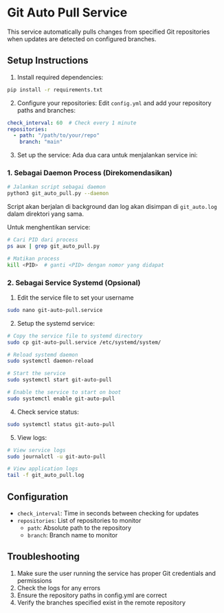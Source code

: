 # Git Auto Pull Service

This service automatically pulls changes from specified Git repositories when updates are detected on configured branches.

## Setup Instructions

1. Install required dependencies:
```bash
pip install -r requirements.txt
```

2. Configure your repositories:
Edit `config.yml` and add your repository paths and branches:
```yaml
check_interval: 60  # Check every 1 minute
repositories:
  - path: "/path/to/your/repo"
    branch: "main"
```

3. Set up the service:
Ada dua cara untuk menjalankan service ini:

### 1. Sebagai Daemon Process (Direkomendasikan)
```bash
# Jalankan script sebagai daemon
python3 git_auto_pull.py --daemon
```

Script akan berjalan di background dan log akan disimpan di `git_auto.log` dalam direktori yang sama.

Untuk menghentikan service:
```bash
# Cari PID dari process
ps aux | grep git_auto_pull.py

# Matikan process
kill <PID>  # ganti <PID> dengan nomor yang didapat
```

### 2. Sebagai Service Systemd (Opsional)

1. Edit the service file to set your username
```bash
sudo nano git-auto-pull.service
```

2. Setup the systemd service:
```bash
# Copy the service file to systemd directory
sudo cp git-auto-pull.service /etc/systemd/system/

# Reload systemd daemon
sudo systemctl daemon-reload

# Start the service
sudo systemctl start git-auto-pull

# Enable the service to start on boot
sudo systemctl enable git-auto-pull
```

4. Check service status:
```bash
sudo systemctl status git-auto-pull
```

5. View logs:
```bash
# View service logs
sudo journalctl -u git-auto-pull

# View application logs
tail -f git_auto_pull.log
```

## Configuration

- `check_interval`: Time in seconds between checking for updates
- `repositories`: List of repositories to monitor
  - `path`: Absolute path to the repository
  - `branch`: Branch name to monitor

## Troubleshooting

1. Make sure the user running the service has proper Git credentials and permissions
2. Check the logs for any errors
3. Ensure the repository paths in config.yml are correct
4. Verify the branches specified exist in the remote repository
